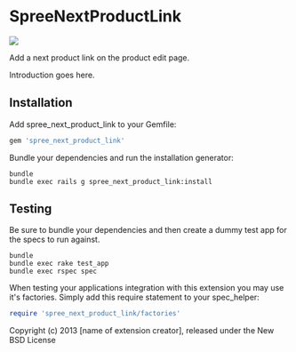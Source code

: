 SpreeNextProductLink
====================

![](http://dl.dropbox.com/u/582291/Screenshots/xnrk.png)

Add a next product link on the product edit page.

Introduction goes here.

Installation
------------

Add spree_next_product_link to your Gemfile:

```ruby
gem 'spree_next_product_link'
```

Bundle your dependencies and run the installation generator:

```shell
bundle
bundle exec rails g spree_next_product_link:install
```

Testing
-------

Be sure to bundle your dependencies and then create a dummy test app for the specs to run against.

```shell
bundle
bundle exec rake test_app
bundle exec rspec spec
```

When testing your applications integration with this extension you may use it's factories.
Simply add this require statement to your spec_helper:

```ruby
require 'spree_next_product_link/factories'
```

Copyright (c) 2013 [name of extension creator], released under the New BSD License
